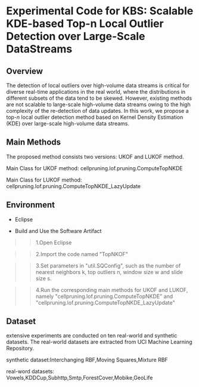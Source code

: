 Experimental Code for KBS: Scalable KDE-based Top-n Local Outlier Detection over Large-Scale DataStreams
==
Overview
--
The detection of local outliers over high-volume data streams is critical for diverse real-time applications in the real world, where the distributions in different subsets of the data tend to be skewed. However, existing methods are not scalable to large-scale high-volume data streams owing to the high complexity of the re-detection of data updates. In this work, we propose a top-$n$ local outlier detection method based on Kernel Density Estimation (KDE) over large-scale high-volume data streams. 


Main Methods
--
The proposed method consists two versions: UKOF and LUKOF method. 

 Main Class for UKOF method: cellpruning.lof.pruning.ComputeTopNKDE

 Main Class for LUKOF method: cellpruning.lof.pruning.ComputeTopNKDE_LazyUpdate
 
 Environment
 --
* Eclipse
 
* Build and Use the Software Artifact

>>1.Open Eclipse

>>2.Import the code named "TopNKOF"

>>3.Set parameters in "util.SQConfig", such as the number of nearest neighbors k, top outliers n,
window size w and slide size s.

>>4.Run the corresponding main methods for UKOF and LUKOF, namely "cellpruning.lof.pruning.ComputeTopNKDE" and "cellpruning.lof.pruning.ComputeTopNKDE_LazyUpdate"

Dataset
--
 extensive experiments are conducted on ten real-world and synthetic datasets. The real-world datasets are extracted from  UCI Machine Learning Repository.
 
 synthetic dataset:Interchanging RBF,Moving Squares,Mixture RBF
 
 real-word datasets: Vowels,KDDCup,Subhttp,Smtp,ForestCover,Mobike,GeoLife
